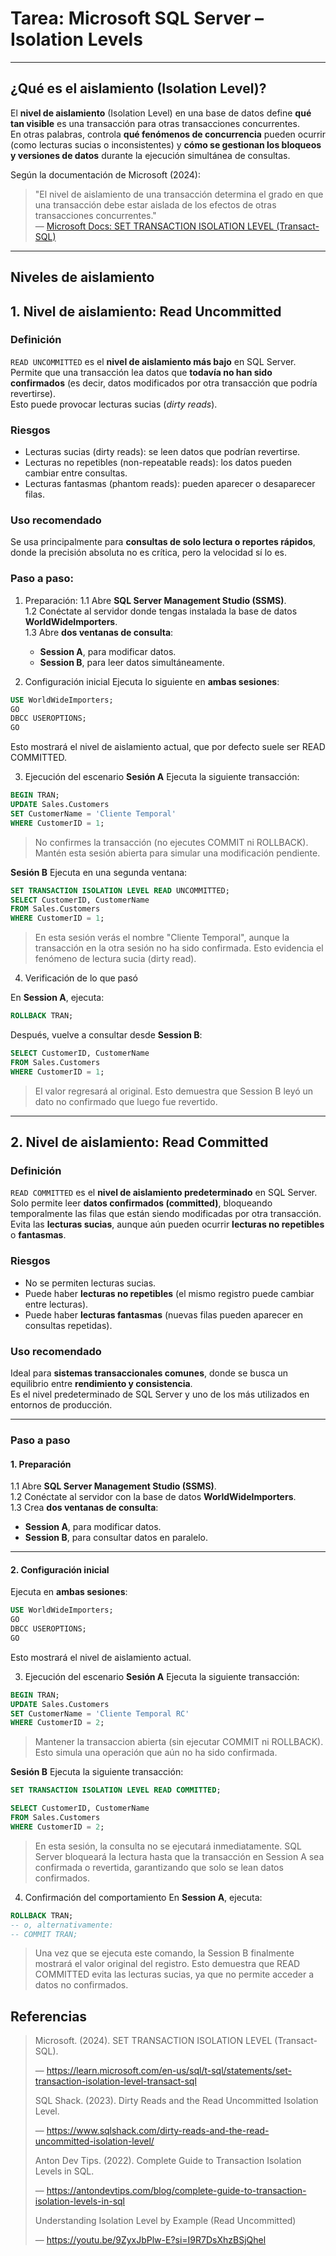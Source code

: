 # Tarea: Microsoft SQL Server – Isolation Levels  
---

## ¿Qué es el aislamiento (Isolation Level)?

El **nivel de aislamiento** (Isolation Level) en una base de datos define **qué tan visible** es una transacción para otras transacciones concurrentes.  
En otras palabras, controla **qué fenómenos de concurrencia** pueden ocurrir (como lecturas sucias o inconsistentes) y **cómo se gestionan los bloqueos y versiones de datos** durante la ejecución simultánea de consultas.

Según la documentación de Microsoft (2024):

> "El nivel de aislamiento de una transacción determina el grado en que una transacción debe estar aislada de los efectos de otras transacciones concurrentes."  
> — [Microsoft Docs: SET TRANSACTION ISOLATION LEVEL (Transact-SQL)](https://learn.microsoft.com/en-us/sql/t-sql/statements/set-transaction-isolation-level-transact-sql)

---

## Niveles de aislamiento

## 1. Nivel de aislamiento: Read Uncommitted

### Definición

`READ UNCOMMITTED` es el **nivel de aislamiento más bajo** en SQL Server.  
Permite que una transacción lea datos que **todavía no han sido confirmados** (es decir, datos modificados por otra transacción que podría revertirse).  
Esto puede provocar lecturas sucias (*dirty reads*).

### Riesgos

- Lecturas sucias (dirty reads): se leen datos que podrían revertirse.  
- Lecturas no repetibles (non-repeatable reads): los datos pueden cambiar entre consultas.  
- Lecturas fantasmas (phantom reads): pueden aparecer o desaparecer filas.

### Uso recomendado

Se usa principalmente para **consultas de solo lectura o reportes rápidos**, donde la precisión absoluta no es crítica, pero la velocidad sí lo es.

### Paso a paso:
1. Preparación:
  1.1 Abre **SQL Server Management Studio (SSMS)**.  
  1.2  Conéctate al servidor donde tengas instalada la base de datos **WorldWideImporters**.  
  1.3 Abre **dos ventanas de consulta**:  
     - **Session A**, para modificar datos.  
     - **Session B**, para leer datos simultáneamente.
  
2. Configuración inicial
Ejecuta lo siguiente en **ambas sesiones**:

```sql
USE WorldWideImporters;
GO
DBCC USEROPTIONS;
GO
```

Esto mostrará el nivel de aislamiento actual, que por defecto suele ser READ COMMITTED.

3. Ejecución del escenario
**Sesión A**
Ejecuta la siguiente transacción:
```sql
BEGIN TRAN;
UPDATE Sales.Customers
SET CustomerName = 'Cliente Temporal'
WHERE CustomerID = 1;
```
> No confirmes la transacción (no ejecutes COMMIT ni ROLLBACK).
> Mantén esta sesión abierta para simular una modificación pendiente.

**Sesión B**
Ejecuta en una segunda ventana:
```sql
SET TRANSACTION ISOLATION LEVEL READ UNCOMMITTED;
SELECT CustomerID, CustomerName
FROM Sales.Customers
WHERE CustomerID = 1;
```
> En esta sesión verás el nombre "Cliente Temporal", aunque la transacción en la otra sesión no ha sido confirmada.
> Esto evidencia el fenómeno de lectura sucia (dirty read).

4. Verificación de lo que pasó

En **Session A**, ejecuta:
```sql
ROLLBACK TRAN;
```
Después, vuelve a consultar desde **Session B**:
```sql
SELECT CustomerID, CustomerName
FROM Sales.Customers
WHERE CustomerID = 1;
```
> El valor regresará al original.
> Esto demuestra que Session B leyó un dato no confirmado que luego fue revertido.

---

## 2. Nivel de aislamiento: Read Committed

### Definición

`READ COMMITTED` es el **nivel de aislamiento predeterminado** en SQL Server.  
Solo permite leer **datos confirmados (committed)**, bloqueando temporalmente las filas que están siendo modificadas por otra transacción.  
Evita las **lecturas sucias**, aunque aún pueden ocurrir **lecturas no repetibles** o **fantasmas**.

### Riesgos

-  No se permiten lecturas sucias.  
-  Puede haber **lecturas no repetibles** (el mismo registro puede cambiar entre lecturas).  
-  Puede haber **lecturas fantasmas** (nuevas filas pueden aparecer en consultas repetidas).

### Uso recomendado

Ideal para **sistemas transaccionales comunes**, donde se busca un equilibrio entre **rendimiento y consistencia**.  
Es el nivel predeterminado de SQL Server y uno de los más utilizados en entornos de producción.

---

### Paso a paso

#### 1. Preparación

1.1 Abre **SQL Server Management Studio (SSMS)**.  
1.2 Conéctate al servidor con la base de datos **WorldWideImporters**.  
1.3 Crea **dos ventanas de consulta**:  
   - **Session A**, para modificar datos.  
   - **Session B**, para consultar datos en paralelo.

---

#### 2. Configuración inicial

Ejecuta en **ambas sesiones**:

```sql
USE WorldWideImporters;
GO
DBCC USEROPTIONS;
GO
```
Esto mostrará el nivel de aislamiento actual.

3. Ejecución del escenario
**Sesión A**
Ejecuta la siguiente transacción:
```sql
BEGIN TRAN;
UPDATE Sales.Customers
SET CustomerName = 'Cliente Temporal RC'
WHERE CustomerID = 2;
```
> Mantener la transaccion abierta (sin ejecutar COMMIT ni ROLLBACK).
> Esto simula una operación que aún no ha sido confirmada.

**Sesión B**
Ejecuta la siguiente transacción:
```sql
SET TRANSACTION ISOLATION LEVEL READ COMMITTED;

SELECT CustomerID, CustomerName
FROM Sales.Customers
WHERE CustomerID = 2;
```
> En esta sesión, la consulta no se ejecutará inmediatamente.
> SQL Server bloqueará la lectura hasta que la transacción en Session A sea confirmada o revertida, garantizando que solo se lean datos confirmados.

4. Confirmación del comportamiento
En **Session A**, ejecuta:
```sql
ROLLBACK TRAN;
-- o, alternativamente:
-- COMMIT TRAN;
```
> Una vez que se ejecuta este comando, la Session B finalmente mostrará el valor original del registro.
> Esto demuestra que READ COMMITTED evita las lecturas sucias, ya que no permite acceder a datos no confirmados.

## Referencias

> Microsoft. (2024). SET TRANSACTION ISOLATION LEVEL (Transact-SQL).
> 
> — https://learn.microsoft.com/en-us/sql/t-sql/statements/set-transaction-isolation-level-transact-sql
> 
> SQL Shack. (2023). Dirty Reads and the Read Uncommitted Isolation Level.
> 
> — https://www.sqlshack.com/dirty-reads-and-the-read-uncommitted-isolation-level/
> 
> Anton Dev Tips. (2022). Complete Guide to Transaction Isolation Levels in SQL.
> 
> — https://antondevtips.com/blog/complete-guide-to-transaction-isolation-levels-in-sql
> 
> Understanding Isolation Level by Example (Read Uncommitted)
> 
> — https://youtu.be/9ZyxJbPlw-E?si=I9R7DsXhzBSjQhel
